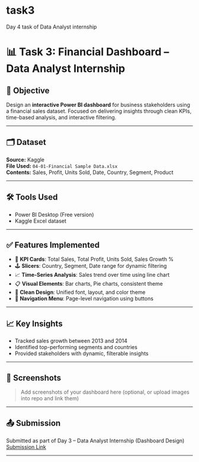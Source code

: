 # task3
 Day 4 task of Data Analyst internship

# 📊 Task 3: Financial Dashboard – Data Analyst Internship

## 🧠 Objective
Design an **interactive Power BI dashboard** for business stakeholders using a financial sales dataset. Focused on delivering insights through clean KPIs, time-based analysis, and interactive filtering.

---

## 🗂️ Dataset
**Source:** Kaggle  
**File Used:** `04-01-Financial Sample Data.xlsx`  
**Contents:** Sales, Profit, Units Sold, Date, Country, Segment, Product

---

## 🛠 Tools Used
- Power BI Desktop (Free version)
- Kaggle Excel dataset

---

## ✅ Features Implemented
- 📌 **KPI Cards**: Total Sales, Total Profit, Units Sold, Sales Growth %
- 🕹 **Slicers**: Country, Segment, Date range for dynamic filtering
- 📈 **Time-Series Analysis**: Sales trend over time using line chart
- 📋 **Visual Elements**: Bar charts, Pie charts, consistent theme
- 🎨 **Clean Design**: Unified font, layout, and color theme
- 🧭 **Navigation Menu**: Page-level navigation using buttons

---

## 📈 Key Insights
- Tracked sales growth between 2013 and 2014
- Identified top-performing segments and countries
- Provided stakeholders with dynamic, filterable insights

---

## 📸 Screenshots
> Add screenshots of your dashboard here (optional, or upload images into repo and link them)

---

## 📤 Submission
Submitted as part of Day 3 – Data Analyst Internship (Dashboard Design)  
[Submission Link](https://forms.gle/S7hRFbGEQJPVeq2T6)

---

